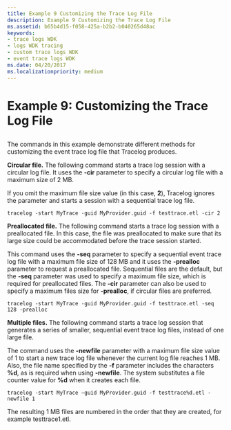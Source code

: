 ```yaml
---
title: Example 9 Customizing the Trace Log File
description: Example 9 Customizing the Trace Log File
ms.assetid: b65b4d15-f058-425a-b2b2-b040265d48ac
keywords:
- trace logs WDK
- logs WDK tracing
- custom trace logs WDK
- event trace logs WDK
ms.date: 04/20/2017
ms.localizationpriority: medium
---
```


# Example 9: Customizing the Trace Log File


## <span id="ddk_customizing_the_trace_log_file_tools"></span><span id="DDK_CUSTOMIZING_THE_TRACE_LOG_FILE_TOOLS"></span>


The commands in this example demonstrate different methods for customizing the event trace log file that Tracelog produces.

**Circular file.** The following command starts a trace log session with a circular log file. It uses the **-cir** parameter to specify a circular log file with a maximum size of 2 MB.

If you omit the maximum file size value (in this case, **2**), Tracelog ignores the parameter and starts a session with a sequential trace log file.

```
tracelog -start MyTrace -guid MyProvider.guid -f testtrace.etl -cir 2
```

**Preallocated file.** The following command starts a trace log session with a preallocated file. In this case, the file was preallocated to make sure that its large size could be accommodated before the trace session started.

This command uses the **-seq** parameter to specify a sequential event trace log file with a maximum file size of 128 MB and it uses the **-prealloc** parameter to request a preallocated file. Sequential files are the default, but the **-seq** parameter was used to specify a maximum file size, which is required for preallocated files. The **-cir** parameter can also be used to specify a maximum files size for **-prealloc**, if circular files are preferred.

```
tracelog -start MyTrace -guid MyProvider.guid -f testtrace.etl -seq 128 -prealloc
```

**Multiple files.** The following command starts a trace log session that generates a series of smaller, sequential event trace log files, instead of one large file.

The command uses the **-newfile** parameter with a maximum file size value of 1 to start a new trace log file whenever the current log file reaches 1 MB. Also, the file name specified by the **-f** parameter includes the characters **%d**, as is required when using **-newfile**. The system substitutes a file counter value for **%d** when it creates each file.

```
tracelog -start MyTrace −guid MyProvider.guid -f testtrace%d.etl -newfile 1
```

The resulting 1 MB files are numbered in the order that they are created, for example testtrace1.etl.

 

 





